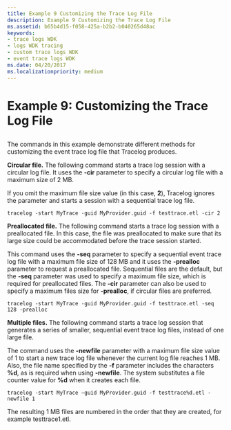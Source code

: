 ```yaml
---
title: Example 9 Customizing the Trace Log File
description: Example 9 Customizing the Trace Log File
ms.assetid: b65b4d15-f058-425a-b2b2-b040265d48ac
keywords:
- trace logs WDK
- logs WDK tracing
- custom trace logs WDK
- event trace logs WDK
ms.date: 04/20/2017
ms.localizationpriority: medium
---
```


# Example 9: Customizing the Trace Log File


## <span id="ddk_customizing_the_trace_log_file_tools"></span><span id="DDK_CUSTOMIZING_THE_TRACE_LOG_FILE_TOOLS"></span>


The commands in this example demonstrate different methods for customizing the event trace log file that Tracelog produces.

**Circular file.** The following command starts a trace log session with a circular log file. It uses the **-cir** parameter to specify a circular log file with a maximum size of 2 MB.

If you omit the maximum file size value (in this case, **2**), Tracelog ignores the parameter and starts a session with a sequential trace log file.

```
tracelog -start MyTrace -guid MyProvider.guid -f testtrace.etl -cir 2
```

**Preallocated file.** The following command starts a trace log session with a preallocated file. In this case, the file was preallocated to make sure that its large size could be accommodated before the trace session started.

This command uses the **-seq** parameter to specify a sequential event trace log file with a maximum file size of 128 MB and it uses the **-prealloc** parameter to request a preallocated file. Sequential files are the default, but the **-seq** parameter was used to specify a maximum file size, which is required for preallocated files. The **-cir** parameter can also be used to specify a maximum files size for **-prealloc**, if circular files are preferred.

```
tracelog -start MyTrace -guid MyProvider.guid -f testtrace.etl -seq 128 -prealloc
```

**Multiple files.** The following command starts a trace log session that generates a series of smaller, sequential event trace log files, instead of one large file.

The command uses the **-newfile** parameter with a maximum file size value of 1 to start a new trace log file whenever the current log file reaches 1 MB. Also, the file name specified by the **-f** parameter includes the characters **%d**, as is required when using **-newfile**. The system substitutes a file counter value for **%d** when it creates each file.

```
tracelog -start MyTrace −guid MyProvider.guid -f testtrace%d.etl -newfile 1
```

The resulting 1 MB files are numbered in the order that they are created, for example testtrace1.etl.

 

 





